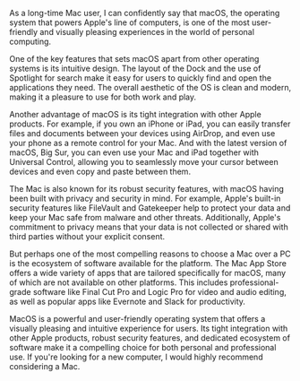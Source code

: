As a long-time Mac user, I can confidently say that macOS, the operating system that powers Apple's line of computers, is one of the most user-friendly and visually pleasing experiences in the world of personal computing.

One of the key features that sets macOS apart from other operating systems is its intuitive design. The layout of the Dock and the use of Spotlight for search make it easy for users to quickly find and open the applications they need. The overall aesthetic of the OS is clean and modern, making it a pleasure to use for both work and play.

Another advantage of macOS is its tight integration with other Apple products.  For example, if you own an iPhone or iPad, you can easily transfer files and documents between your devices using AirDrop, and even use your phone as a remote control for your Mac. And with the latest version of macOS, Big Sur, you can even use your Mac and iPad together with Universal Control, allowing you to seamlessly move your cursor between devices and even copy and paste between them.

The Mac is also known for its robust security features, with macOS having been built with privacy and security in mind. For example, Apple's built-in security features like FileVault and Gatekeeper help to protect your data and keep your Mac safe from malware and other threats. Additionally, Apple's commitment to privacy means that your data is not collected or shared with third parties without your explicit consent.

But perhaps one of the most compelling reasons to choose a Mac over a PC is the ecosystem of software available for the platform. The Mac App Store offers a wide variety of apps that are tailored specifically for macOS, many of which are not available on other platforms. This includes professional-grade software like Final Cut Pro and Logic Pro for video and audio editing, as well as popular apps like Evernote and Slack for productivity.

MacOS is a powerful and user-friendly operating system that offers a visually pleasing and intuitive experience for users. Its tight integration with other Apple products, robust security features, and dedicated ecosystem of software make it a compelling choice for both personal and professional use. If you're looking for a new computer, I would highly recommend considering a Mac.